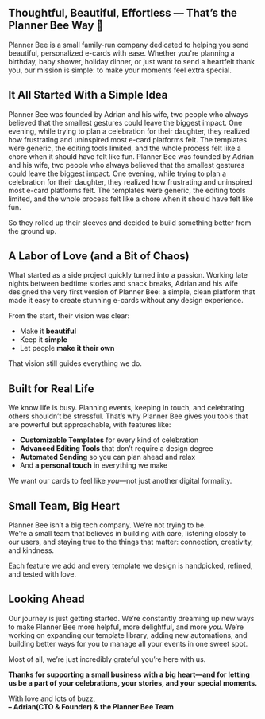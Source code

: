 ## Thoughtful, Beautiful, Effortless — That’s the Planner Bee Way 🐝

Planner Bee is a small family-run company dedicated to helping you send beautiful, personalized e-cards with ease. Whether you're planning a birthday, baby shower, holiday dinner, or just want to send a heartfelt thank you, our mission is simple: to make your moments feel extra special.

## It All Started With a Simple Idea

Planner Bee was founded by Adrian and his wife, two people who always believed that the smallest gestures could leave the biggest impact. One evening, while trying to plan a celebration for their daughter, they realized how frustrating and uninspired most e-card platforms felt. The templates were generic, the editing tools limited, and the whole process felt like a chore when it should have felt like fun.
Planner Bee was founded by Adrian and his wife, two people who always believed that the smallest gestures could leave the biggest impact. One evening, while trying to plan a celebration for their daughter, they realized how frustrating and uninspired most e-card platforms felt. The templates were generic, the editing tools limited, and the whole process felt like a chore when it should have felt like fun.

So they rolled up their sleeves and decided to build something better from the ground up.

## A Labor of Love (and a Bit of Chaos)

What started as a side project quickly turned into a passion. Working late nights between bedtime stories and snack breaks, Adrian and his wife designed the very first version of Planner Bee: a simple, clean platform that made it easy to create stunning e-cards without any design experience.

From the start, their vision was clear:

- Make it **beautiful**
- Keep it **simple**
- Let people **make it their own**

That vision still guides everything we do.

## Built for Real Life

We know life is busy. Planning events, keeping in touch, and celebrating others shouldn’t be stressful. That’s why Planner Bee gives you tools that are powerful but approachable, with features like:

- **Customizable Templates** for every kind of celebration
- **Advanced Editing Tools** that don’t require a design degree
- **Automated Sending** so you can plan ahead and relax
- And **a personal touch** in everything we make

We want our cards to feel like _you_—not just another digital formality.

## Small Team, Big Heart

Planner Bee isn’t a big tech company. We’re not trying to be.  
We’re a small team that believes in building with care, listening closely to our users, and staying true to the things that matter: connection, creativity, and kindness.

Each feature we add and every template we design is handpicked, refined, and tested with love.

## Looking Ahead

Our journey is just getting started. We’re constantly dreaming up new ways to make Planner Bee more helpful, more delightful, and more _you_. We’re working on expanding our template library, adding new automations, and building better ways for you to manage all your events in one sweet spot.

Most of all, we’re just incredibly grateful you’re here with us.

**Thanks for supporting a small business with a big heart—and for letting us be a part of your celebrations, your stories, and your special moments.**

With love and lots of buzz,  
**– Adrian(CTO & Founder) & the Planner Bee Team**
